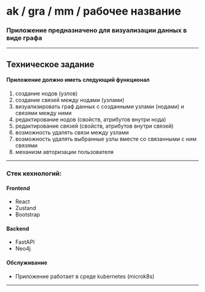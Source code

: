 # ak / gra / mm / рабочее название


### Приложение предназначено для визуализации данных в виде графа
---
## Техническое задание

#### Приложение должно иметь следующий функционал
1. создание нодов (узлов)
2. создание связей между нодами (узлами)
3. визуализировать граф данных с созданными узлами (нодами) и связями между ними
4. редактирование нодов (свойств, атрибутов внутри нода)
5. редактирование связей (свойств, атрибутов внутри связей)
6. возможность удалять связи между узлами
7. возможность удалять выбранные узлы вместе со связанными с ним связями
8. механизм авторизации пользователя
---
### Стек кехнологий:

#### Frontend
- React
- Zustand
- Bootstrap
  
#### Backend
- FastAPI
- Neo4j


#### Обслуживание
- Приложение работает в среде kubernetes (microk8s)
---